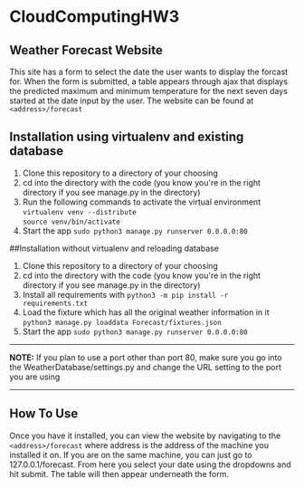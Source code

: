 # CloudComputingHW3
## Weather Forecast Website
This site has a form to select the date the user wants to display the forcast for. When the form is submitted, a table appears through ajax that displays the predicted maximum and minimum temperature for the next seven days started at the date input by the user. The website can be found at `<address>/forecast`
## Installation using virtualenv and existing database
1. Clone this repository to a directory of your choosing
2. cd into the directory with the code (you know you're in the right directory if you see manage.py in the directory)
3. Run the following commands to activate the virtual environment  
`virtualenv venv --distribute`  
`source venv/bin/activate`
4. Start the app `sudo python3 manage.py runserver 0.0.0.0:80`

##Installation without virtualenv and reloading database
1. Clone this repository to a directory of your choosing
2. cd into the directory with the code (you know you're in the right directory if you see manage.py in the directory)
3. Install all requirements with `python3 -m pip install -r requirements.txt`
4. Load the fixture which has all the original weather information in it `python3 manage.py loaddata Forecast/fixtures.json`
5. Start the app `sudo python3 manage.py runserver 0.0.0.0:80`

---
**NOTE:** If you plan to use a port other than port 80, make sure you go into the WeatherDatabase/settings.py and change the URL setting to the port you are using

---

## How To Use
Once you have it installed, you can view the website by navigating to the `<address>/forecast` where address is the address of the machine you installed it on. If you are on the same machine, you can just go to 127.0.0.1/forecast. From here you select your date using the dropdowns and hit submit. The table will then appear underneath the form.
